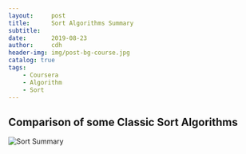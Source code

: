 ```yaml
---
layout:     post
title:      Sort Algorithms Summary
subtitle:   
date:       2019-08-23
author:     cdh
header-img: img/post-bg-course.jpg
catalog: true
tags:
    - Coursera
    - Algorithm
    - Sort
---
```


## Comparison of some Classic Sort Algorithms

![Sort Summary](https://github.com/cdhcs1516/cdhcs1516.github.io/raw/master/img/sort_summary.png "sort")